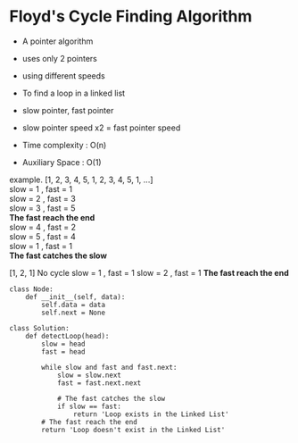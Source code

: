 # Floyd's Cycle Finding Algorithm
- A pointer algorithm
- uses only 2 pointers
- using different speeds
- To find a loop in a linked list
- slow pointer, fast pointer
- slow pointer speed x2 = fast pointer speed

- Time complexity : O(n)
- Auxiliary Space : O(1)

example. [1, 2, 3, 4, 5, 1, 2, 3, 4, 5, 1, ...]    
slow = 1 , fast = 1    
slow = 2 , fast = 3    
slow = 3 , fast = 5    
**The fast reach the end**    
slow = 4 , fast = 2    
slow = 5 , fast = 4    
slow = 1 , fast = 1    
**The fast catches the slow**

[1, 2, 1] No cycle
slow = 1 , fast = 1
slow = 2 , fast = 1
**The fast reach the end**    

```
class Node:
    def __init__(self, data):
        self.data = data
        self.next = None

class Solution:
    def detectLoop(head):
        slow = head
        fast = head

        while slow and fast and fast.next:
            slow = slow.next
            fast = fast.next.next

            # The fast catches the slow
            if slow == fast:
                return 'Loop exists in the Linked List'
        # The fast reach the end
        return 'Loop doesn't exist in the Linked List'
```

